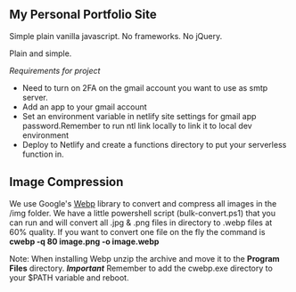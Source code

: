 ## My Personal Portfolio Site

Simple plain vanilla javascript. No frameworks. No jQuery.

Plain and simple.

_Requirements for project_

<ul>  
<li>
    Need to turn on 2FA on the gmail account you want to use as smtp server. 
</li>
<li>Add an app to your gmail account</li>
<li>Set an environment variable in netlify site settings for gmail app password.Remember to run ntl link locally to link it to local dev environment</li>
<li>Deploy to Netlify and create a functions directory to put your serverless function in.</li>
</ul>

## Image Compression
We use Google's [Webp](https://developers.google.com/speed/webp/docs/using) library to convert and compress all images in the /img folder. We have a little powershell script (bulk-convert.ps1) that you can run and will convert all .jpg & .png files in directory to .webp files at 60% quality. If you want to convert one file on the fly the command is __cwebp -q 80 image.png -o image.webp__

Note: When installing Webp unzip the archive and move it to the __Program Files__ directory. ***Important*** Remember to add the cwebp.exe directory to your $PATH variable and reboot.
